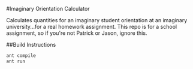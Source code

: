 #Imaginary Orientation Calculator

Calculates quantities for an imaginary student orientation at an imaginary
university...for a real homework assignment. This repo is for a school
assignment, so if you're not Patrick or Jason, ignore this.


##Build Instructions

```bash
ant compile
ant run
```
